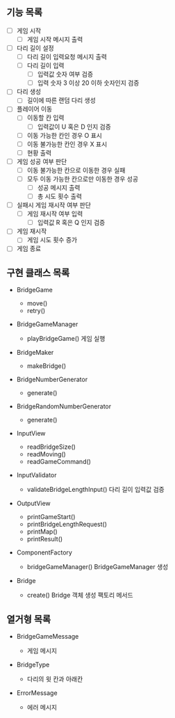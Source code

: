 ## 기능 목록
- [ ] 게임 시작
  - [ ] 게임 시작 메시지 출력
- [ ] 다리 길이 설정
  - [ ] 다리 길이 입력요청 메시지 출력
  - [ ] 다리 길이 입력
    - [ ] 입력값 숫자 여부 검증
    - [ ] 입력 숫자 3 이상 20 이하 숫자인지 검증
- [ ] 다리 생성
  - [ ] 길이에 따른 랜덤 다리 생성
- [ ] 플레이어 이동
  - [ ] 이동할 칸 입력
    - [ ] 입력값이 U 혹은 D 인지 검증
  - [ ] 이동 가능한 칸인 경우 O 표시
  - [ ] 이동 불가능한 칸인 경우 X 표시
  - [ ] 현황 출력
- [ ] 게임 성공 여부 판단
  - [ ] 이동 불가능한 칸으로 이동한 경우 실패
  - [ ] 모두 이동 가능한 칸으로만 이동한 경우 성공
    - [ ] 성공 메시지 출력
    - [ ] 총 시도 횟수 출력
- [ ] 실패시 게임 재시작 여부 판단
  - [ ] 게임 재시작 여부 입력
    - [ ] 입력값 R 혹은 Q 인지 검증
- [ ] 게임 재시작
  - [ ] 게임 시도 횟수 증가
- [ ] 게임 종료

## 구현 클래스 목록
- BridgeGame
  - move()
  - retry()

- BridgeGameManager
  - playBridgeGame() 게임 실행

- BridgeMaker
  - makeBridge()

- BridgeNumberGenerator
  - generate()

- BridgeRandomNumberGenerator
  - generate()

- InputView
  - readBridgeSize()
  - readMoving()
  - readGameCommand()

- InputValidator
  - validateBridgeLengthInput() 다리 길이 입력값 검증

- OutputView
  - printGameStart()
  - printBridgeLengthRequest()
  - printMap()
  - printResult()

- ComponentFactory
  - bridgeGameManager() BridgeGameManager 생성

- Bridge
  - create() Bridge 객체 생성 팩토리 메서드

## 열거형 목록
- BridgeGameMessage
  - 게임 메시지

- BridgeType
  - 다리의 윗 칸과 아래칸

- ErrorMessage
  - 에러 메시지
